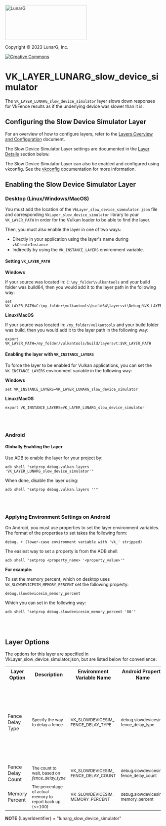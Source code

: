 <!-- markdownlint-disable MD041 -->
<p align="left"><img src="https://vulkan.lunarg.com/img/NewLunarGLogoBlack.png" alt="LunarG" width=263 height=113 /></p>
<p align="left">Copyright &copy; 2023 LunarG, Inc.</p>

[![Creative Commons][3]][4]

[3]: https://i.creativecommons.org/l/by-nd/4.0/88x31.png "Creative Commons License"
[4]: https://creativecommons.org/licenses/by-nd/4.0/

# VK\_LAYER\_LUNARG\_slow\_device\_simulator
The `VK_LAYER_LUNARG_slow_device_simulator` layer slows down responses for
VkFence results as if the underlying device was slower than it is.

## Configuring the Slow Device Simulator Layer

For an overview of how to configure layers, refer to the
[Layers Overview and Configuration](https://vulkan.lunarg.com/doc/sdk/latest/windows/layer_configuration.html)
document.

The Slow Device Simulator Layer settings are documented in the
[Layer Details](https://vulkan.lunarg.com/doc/sdk/latest/windows/slow_device_simulator_layer.html#layer-options)
section below.

The Slow Device Simulator Layer can also be enabled and configured using
vkconfig.
See the [vkconfig](https://vulkan.lunarg.com/doc/sdk/latest/windows/vkconfig.html)
documentation for more information.


## Enabling the Slow Device Simulator Layer

### Desktop (Linux/Windows/MacOS)

You must add the location of the `VkLayer_slow_device_simmulator.json` file and
corresponding `VkLayer_slow_device_simulator` library to your `VK_LAYER_PATH`
in order for the Vulkan loader to be able to find the layer.

Then, you must also enable the layer in one of two ways:

 * Directly in your application using the layer's name during `vkCreateInstance`
 * Indirectly by using the `VK_INSTANCE_LAYERS` environment variable.

#### Setting `VK_LAYER_PATH`

**Windows**

If your source was located in: `C:\my_folder\vulkantools` and your build folder
was build64, then you would add it to the layer path in the following way:

    set VK_LAYER_PATH=C:\my_folder\vulkantools\build64\layersvt\Debug;%VK_LAYER_PATH%

**Linux/MacOS**

If your source was located in: `/my_folder/vulkantools` and your build folder
was build, then you would add it to the layer path in the following way:

    export VK_LAYER_PATH=/my_folder/vulkantools/build/layersvt:$VK_LAYER_PATH

#### Enabling the layer with `VK_INSTANCE_LAYERS`

To force the layer to be enabled for Vulkan applications, you can set the
`VK_INSTANCE_LAYERS` environment variable in the following way:

**Windows**

    set VK_INSTANCE_LAYERS=VK_LAYER_LUNARG_slow_device_simulator

**Linux/MacOS**

    export VK_INSTANCE_LAYERS=VK_LAYER_LUNARG_slow_device_simulator

<br></br>

### Android

#### Globally Enabling the Layer

Use ADB to enable the layer for your project by:

    adb shell "setprop debug.vulkan.layers 'VK_LAYER_LUNARG_slow_device_simulator'"

When done, disable the layer using:

    adb shell "setprop debug.vulkan.layers ''"

<br></br>

### Applying Environment Settings on Android

On Android, you must use properties to set the layer environment variables.
The format of the properties to set takes the following form:

    debug. + (lower-case environment variable with 'vk_' stripped)

The easiest way to set a property is from the ADB shell:

    adb shell "setprop <property_name> '<property_value>'"

**For example:**

To set the memory percent, which on desktop uses `VK_SLOWDEVICESIM_MEMORY_PERCENT`
set the following property:

    debug.slowdevicesim_memory_percent

Which you can set in the following way:

    adb shell "setprop debug.slowdevicesim_memory_percent '80'"

<br></br>


## Layer Options

The options for this layer are specified in VkLayer_slow_device_simulator.json,
but are listed below for convenience:

<table style="width:100%">
  <tr>
    <th>Layer Option</th>
    <th>Description</th>
    <th>Environment Variable Name</th>
    <th>Android Property Name</th>
    <th>Setting File Parameter</th>
    <th>Possible Values</th>
  </tr>
  <tr>
    <td>Fence Delay Type</td>
    <td><small>Specify the way to delay a fence</small></td>
    <td><small>VK_SLOWDEVICESIM_<br/>FENCE_DELAY_TYPE</small></td>
    <td><small>debug.slowdevicesim_<br/>fence_delay_type</small></td>
    <td><small>{LayerIdentifier}.<br/>fence_delay_type</small></td>
    <td><small>
        <b>none</b> - Disable the fence delay<br/>
        <b>ms_from_trigger</b> - Wait x milliseconds from the event triggering the fence<br/>
        <b>ms_from_first_query</b> - Wait x milliseconds from the first fence wait query<br/>
        <b>num_fail_waits</b> - Indicate for x waits that fence is not ready before responding with success<br/>
    </small></td>
  </tr>
  <tr>
    <td>Fence Delay Count</td>
    <td><small>The count to wait, based on <i>fence_delay_type</i></small></td>
    <td><small>VK_SLOWDEVICESIM_<br/>FENCE_DELAY_COUNT</small></td>
    <td><small>debug.slowdevicesim_<br/>fence_delay_count</small></td>
    <td><small>{LayerIdentifier}.<br/>fence_delay_count</small></td>
    <td><small>uint32_t value (either ms or count)</small></td>
  </tr>
  <tr>
    <td>Memory Percent</td>
    <td><small>The percentage of actual memory to report back up (<=100)</small></td>
    <td><small>VK_SLOWDEVICESIM_<br/>MEMORY_PERCENT</small></td>
    <td><small>debug.slowdevicesim_<br/>memory_percent</small></td>
    <td><small>{LayerIdentifier}.<br/>memory_percent</small></td>
    <td><small>uint32_t value 1-100</small></td>
  </tr>
</table>

**NOTE** {LayerIdentifier} = "lunarg_slow_device_simulator"
